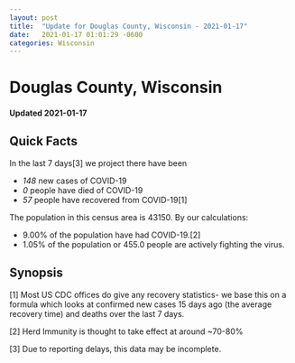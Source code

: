 ```yaml
---
layout: post
title:  "Update for Douglas County, Wisconsin - 2021-01-17"
date:   2021-01-17 01:01:29 -0600
categories: Wisconsin
---
```


# Douglas County, Wisconsin
#### Updated 2021-01-17

## Quick Facts

In the last 7 days[3] we project there have been
- *148* new cases of COVID-19
- *0* people have died of COVID-19
- *57* people have recovered from COVID-19[1]

The population in this census area is 43150. By our calculations:
- 9.00% of the population have had COVID-19.[2]
- 1.05% of the population or 455.0 people are actively fighting the virus.

## Synopsis




[1] Most US CDC offices do give any recovery statistics- we base this on a formula which looks at confirmed new cases
15 days ago (the average recovery time) and deaths over the last 7 days.

[2] Herd Immunity is thought to take effect at around ~70-80%

[3] Due to reporting delays, this data may be incomplete.
 
    